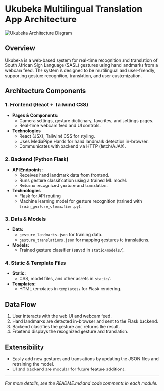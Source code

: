 # Ukubeka Multilingual Translation App Architecture

![Ukubeka Architecture Diagram](./architecture.png)

## Overview
Ukubeka is a web-based system for real-time recognition and translation of South African Sign Language (SASL) gestures using hand landmarks from a webcam feed. The system is designed to be multilingual and user-friendly, supporting gesture recognition, translation, and user customization.

## Architecture Components

### 1. Frontend (React + Tailwind CSS)
- **Pages & Components:**
  - Camera settings, gesture dictionary, favorites, and settings pages.
  - Real-time webcam feed and UI controls.
- **Technologies:**
  - React (JSX), Tailwind CSS for styling.
  - Uses MediaPipe Hands for hand landmark detection in-browser.
  - Communicates with backend via HTTP (fetch/AJAX).

### 2. Backend (Python Flask)
- **API Endpoints:**
  - Receives hand landmark data from frontend.
  - Runs gesture classification using a trained ML model.
  - Returns recognized gesture and translation.
- **Technologies:**
  - Flask for API routing.
  - Machine learning model for gesture recognition (trained with `train_gesture_classifier.py`).

### 3. Data & Models
- **Data:**
  - `gesture_landmarks.json` for training data.
  - `gesture_translations.json` for mapping gestures to translations.
- **Models:**
  - Trained gesture classifier (saved in `static/models/`).

### 4. Static & Template Files
- **Static:**
  - CSS, model files, and other assets in `static/`.
- **Templates:**
  - HTML templates in `templates/` for Flask rendering.

## Data Flow
1. User interacts with the web UI and webcam feed.
2. Hand landmarks are detected in-browser and sent to the Flask backend.
3. Backend classifies the gesture and returns the result.
4. Frontend displays the recognized gesture and translation.

## Extensibility
- Easily add new gestures and translations by updating the JSON files and retraining the model.
- UI and backend are modular for future feature additions.

---

*For more details, see the README.md and code comments in each module.*
